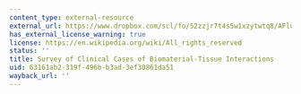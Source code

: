 ```yaml
---
content_type: external-resource
external_url: https://www.dropbox.com/scl/fo/52zzjr7t4s5w1xzytwtq8/AFluldhEmd1a-sp91U3jPcE/Chapters/Chapter%201%20Survey%20of%20Clinical%20Cases%20of%20Biomaterials-Tisue%20Interactions?dl=0&rlkey=qojtvzyd9q8cpudjtvj939i69&subfolder_nav_tracking=1
has_external_license_warning: true
license: https://en.wikipedia.org/wiki/All_rights_reserved
status: ''
title: Survey of Clinical Cases of Biomaterial-Tissue Interactions
uid: 63161ab2-319f-496b-b3ad-3ef30861da51
wayback_url: ''
---
```

